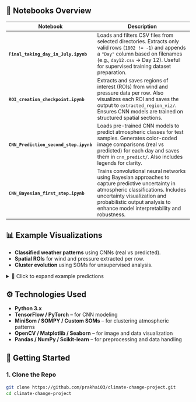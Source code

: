 ## 📓 Notebooks Overview

| Notebook | Description |
|----------|-------------|
| **`Final_taking_day_in_July.ipynb`** | Loads and filters CSV files from selected directories. Extracts only valid rows (`1802 != -1`) and appends a `"Day"` column based on filenames (e.g., `day12.csv` → Day 12). Useful for supervised training dataset preparation. |
| **`ROI_creation_checkpoint.ipynb`** | Extracts and saves regions of interest (ROIs) from wind and pressure data per row. Also visualizes each ROI and saves the output to `extracted_region_viz/`. Ensures CNN models are trained on structured spatial sections. |
| **`CNN_Prediction_second_step.ipynb`** | Loads pre-trained CNN models to predict atmospheric classes for test samples. Generates color-coded image comparisons (real vs predicted) for each day and saves them in `cnn_predict/`. Also includes legends for clarity. |
| **`CNN_Bayesian_first_step.ipynb`** | Trains convolutional neural networks using Bayesian approaches to capture predictive uncertainty in atmospheric classifications. Includes uncertainty visualization and probabilistic output analysis to enhance model interpretability and robustness. |

## 📊 Example Visualizations

- **Classified weather patterns** using CNNs (real vs predicted).
- **Spatial ROIs** for wind and pressure extracted per row.
- **Cluster evolution** using SOMs for unsupervised analysis.

<details> <summary>📸 Click to expand example predictions</summary> <p align="center"> <img src="cnn_predict_bayesian_accurate/day_3412.png" width="500" alt="CNN Prediction - Day 12"><br> <img src="cnn_predict_bayesian_accurate/day_3586.png" width="500" alt="Bayesian CNN - Day 3586"><br> <img src="cnn_predict_bayesian_accurate/day_3589.png" width="500" alt="Bayesian CNN - Day 3589"><br> </p> </details>

## ⚙️ Technologies Used

- **Python 3.x**
- **TensorFlow / PyTorch** – for CNN modeling
- **MiniSom / SOMPY / Custom SOMs** – for clustering atmospheric patterns
- **OpenCV / Matplotlib / Seaborn** – for image and data visualization
- **Pandas / NumPy / Scikit-learn** – for preprocessing and data handling

## 🚀 Getting Started

### 1. Clone the Repo

```bash
git clone https://github.com/prakhai03/climate-change-project.git
cd climate-change-project
